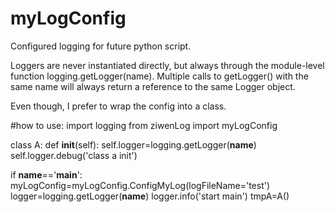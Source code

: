 # myLogConfig
Configured logging for future python script.

Loggers are never instantiated directly, but always through the module-level function logging.getLogger(name). Multiple calls to getLogger() with the same name will always return a reference to the same Logger object.

Even though, I prefer to wrap the config into a class.


#how to use:
import logging
from ziwenLog import myLogConfig

class A:
    def __init__(self):
        self.logger=logging.getLogger(__name__)
        self.logger.debug('class a init')

if __name__=='__main__':
    myLogConfig=myLogConfig.ConfigMyLog(logFileName='test')
    logger=logging.getLogger(__name__)
    logger.info('start main')
    tmpA=A()

